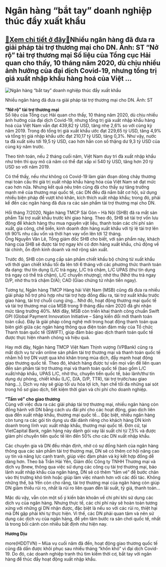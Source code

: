 Ngân hàng “bắt tay” doanh nghiệp thúc đẩy xuất khẩu
===================================================

[:gift:Xem chi tiết ở đây:gift:](https://hddtvn.com/ngan-hang-bat-tay-doanh-nghiep-thuc-day-xuat-khau/)Nhiều ngân hàng đã đưa ra giải pháp tài trợ thương mại cho DN. Ảnh: ST “Nở rộ” tài trợ thương mại Số liệu của Tổng cục Hải quan cho thấy, 10 tháng năm 2020, dù chịu nhiều ảnh hưởng của đại dịch Covid-19, nhưng tổng trị giá xuất nhập khẩu hàng hoá của Việt …
-----------------------------------------------------------------------------------------------------------------------------------------------------------------------------------------------------------------------------------------------------------------





![Ngân hàng “bắt tay” doanh nghiệp thúc đẩy xuất khẩu](https://hddtvn.com/wp-content/uploads/2021/01/4556_13-_3513_1598334859__shb-moi.jpg "Ngân hàng “bắt tay” doanh nghiệp thúc đẩy xuất khẩu")


Nhiều ngân hàng đã đưa ra giải pháp tài trợ thương mại cho DN. Ảnh: ST



**“Nở rộ” tài trợ thương mại**  
 Số liệu của Tổng cục Hải quan cho thấy, 10 tháng năm 2020, dù chịu nhiều ảnh hưởng của đại dịch Covid-19, nhưng tổng trị giá xuất nhập khẩu hàng hoá của Việt Nam vẫn đạt 439,82 tỷ USD, tăng nhẹ 2,6% so với cùng kỳ năm 2019. Trong đó tổng trị giá xuất khẩu ước đạt 229,65 tỷ USD, tăng 4,9% và tổng trị giá nhập khẩu ước đạt 210,17 tỷ USD, tăng 0,3%. Như vậy, nước ta đã xuất siêu tới 19,5 tỷ USD, cao hơn hẳn con số thặng dư 9,3 tỷ USD của cùng kỳ năm trước.


Theo tính toán, nếu 2 tháng cuối năm, Việt Nam duy trì đà xuất nhập khẩu như trên thì quy mô cả năm có thể đạt xấp xỉ 540 tỷ USD, tăng hơn 20 tỷ USD so với năm 2019.


Có thể thấy, nếu như không có Covid-19 làm gián đoạn dòng chảy thương mại toàn cầu thì giá trị xuất nhập khẩu hàng hóa của Việt Nam sẽ đạt mức cao hơn nữa. Nhưng kết quả nêu trên cũng đã cho thấy sự tăng trưởng mạnh mẽ của thương mại quốc tế, các DN đều đã nắm bắt cơ hội, sử dụng nhiều biện pháp để vượt khó khăn, kích thích xuất nhập khẩu; trong đó, phải kể đến các ngân hàng đã đưa ra các sản phẩm tài trợ thương mại cho DN.


Hồi tháng 7/2020, Ngân hàng TMCP Sài Gòn – Hà Nội (SHB) đã ra mắt sản phẩm Tài trợ xuất khẩu trước khi giao hàng. Theo đó, SHB sẽ tài trợ vốn lưu động để khách hàng thu mua nguyên vật liệu, thanh toán các chi phí sản xuất, gia công, chế biến, kinh doanh đơn hàng xuất khẩu với tỷ lệ tài trợ lên tới 90% nhu cầu vốn và thời hạn vay vốn lên tới 12 tháng.  
 Ông Nguyễn Văn Lê, Tổng giám đốc SHB cho biết, với sản phẩm này, khách hàng của SHB sẽ được tài trợ ngay khi có đơn hàng xuất khẩu, chủ động về tài chính, ổn định kinh doanh và mở rộng sản xuất.


Trước đó, SHB còn cung cấp sản phẩm chiết khấu bộ chứng từ xuất khẩu với thời gian chiết khấu tối đa lên tới 6 tháng với các phương thức thanh toán đa dạng: thư tín dụng (L/C trả ngay, L/C trả chậm, L/C UPAS (thư tín dụng trả ngay có thể trả chậm), L/C chuyển nhượng); nhờ thu (Nhờ thu trả ngay D/P, nhờ thu trả chậm D/A); CAD (Giao chứng từ nhận tiền ngay).


Tương tự, Ngân hàng TMCP Hàng hải Việt Nam (MSB) cũng đã đưa ra nhiều giải pháp hỗ trợ phù hợp như tài trợ hợp đồng đầu ra, tài trợ xuất khẩu trước giao hàng, tài trợ chuỗi cung ứng… Nhờ đó, hoạt động thương mại quốc tế và tài trợ thương mại của MSB trong 9 tháng đầu năm 2020 đã ghi nhận mức tăng trưởng 40%. Mới đây, MSB còn triển khai thành công chuẩn Swift GPI (Global Payment Innovation Initiative – Sáng kiến đổi mới thanh toán toàn cầu). Đây là giải pháp công nghệ mới trong hoạt động thanh toán qua biên giới giữa các ngân hàng thông qua điện toán đám mây của Tổ chức Thanh toán quốc tế (SWIFT), giúp đảm bảo giao dịch thanh toán quốc tế được thực hiện nhanh chóng và hiệu quả.


Hay mới đây, Ngân hàng TMCP Việt Nam Thịnh vượng (VPBank) cũng ra mắt dịch vụ tư vấn online sản phẩm tài trợ thương mại và thanh toán quốc tế nhằm hỗ trợ DN vượt qua khó khăn trong mùa dịch, đẩy mạnh hoạt động giao thương quốc tế. Theo đó, khách hàng được tư vấn mọi vấn đề liên quan đến sản phẩm tài trợ thương mại và thanh toán quốc tế (bao gồm L/C xuất/nhập khẩu, UPAS L/C, nhờ thu, chuyển tiền quốc tế, bảo lãnh/thư tín dụng dự phòng, chiết khấu (L/C, D/A, D/P, TTR), tài trợ trước/sau giao hàng…). Dịch vụ này sẽ giúp tối ưu hóa lợi ích, hạn chế tối đa những sai sót trong hồ sơ giao dịch, tiết kiệm thời gian và chi phí cho doanh nghiệp.


**“Tấm vé” cho giao thương**  
 Cùng với việc đưa ra các giải pháp tài trợ thương mại, nhiều ngân hàng còn đồng hành với DN bằng cách ưu đãi phí cho các hoạt động, giao dịch liên qua đến xuất nhập khẩu, thương mại quốc tế… Đặc biệt, nhiều ngân hàng còn tung ra các gói tín dụng ưu đãi dành riêng cho khách hàng DN kinh doanh trong lĩnh vực xuất nhập khẩu, thương mại quốc tế. Đơn cử, tại VietCapital Bank, ngân hàng này dành gói vay lãi suất chỉ từ 7,5% và được giảm phí chuyển tiền quốc tế lên đến 50% cho các DN xuất nhập khẩu.


Các chuyên gia và DN đều nhận định, nhờ có sự đồng hành của ngân hàng thông qua các sản phẩm tài trợ thương mại, DN sẽ có thêm cơ hội nâng cao uy tín và năng lực cạnh tranh, giúp việc đàm phán và ký kết hợp đồng dễ dàng hơn. Theo bà Trần Hải Yến, Giám đốc Công ty TNHH Thương mại và dịch vụ Bnew, thông qua việc sử dụng các công cụ tài trợ thương mại, bảo lãnh xuất nhập khẩu của ngân hàng, DN sẽ có thêm “tấm vé” để bước chân vào thị trường khó tính hoặc giúp làm việc nhanh hơn với các đối tác. Không những thế, bà Yến còn cho rằng, tài trợ thương mại của ngân hàng còn giúp DN giảm thiểu rủi ro, nhất là rủi ro liên quan đến lãi suất, tỷ giá, thanh toán…


Mặc dù vậy, vẫn còn một số ý kiến băn khoăn về chi phí khi sử dụng các dịch vụ của ngân hàng. Nhưng thực tế, các chi phí này sẽ hoàn toàn tương xứng với những gì DN nhận được, đặc biệt là nếu so với các rủi ro, thiệt hại mà DN gặp phải khi tự thực hiện. Vì thế, các DN phải quan tâm và nên sử dụng các dịch vụ của ngân hàng, để yên tâm bước ra sân chơi quốc tế, nhất là trong bối cảnh còn nhiều bất định như hiện nay.




**Hương Dịu**



more(HDDTVN) – Mùa vụ cuối năm đã đến, hoạt động giao thương quốc tế cũng đã dần được khôi phục sau nhiều tháng “khốn khó” vì đại dịch Covid-19. Do đó, các doanh nghiệp tranh thủ tìm kiếm thời cơ, bắt tay với ngân hàng để thúc đẩy hoạt động xuất nhập khẩu.

